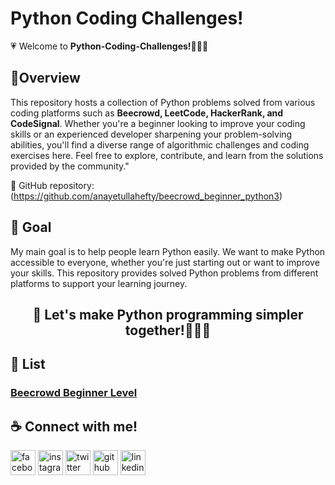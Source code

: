 <h1>Python Coding Challenges! </h1>

💗 Welcome to <b>Python-Coding-Challenges!👩🏻‍💻</b> 
<h2>🚀Overview</h2>
This repository hosts a collection of Python problems solved from various coding platforms such as <b>Beecrowd, LeetCode, HackerRank, and CodeSignal</b>. Whether you're a beginner looking to improve your coding skills or an experienced developer sharpening your problem-solving abilities, you'll find a diverse range of algorithmic challenges and coding exercises here. Feel free to explore, contribute, and learn from the solutions provided by the community."

🔗 GitHub repository: (https://github.com/anayetullahefty/beecrowd_beginner_python3)

<h2>🧿 Goal</h2>
My main goal is to help people learn Python easily. We want to make Python accessible to everyone, whether you're just starting out or want to improve your skills. This repository provides solved Python problems from different platforms to support your learning journey. 

<h2 align="center">🚀 Let's make Python programming simpler together!🏃🏻‍♂️</h2>
<h2>📃 List </h2>
<h3><a href="https://github.com/anayetullahefty/Python-Coding-Challenges/tree/main/Beecrowd_beginner_python3" rel="nofollow">Beecrowd Beginner Level</a> </h3>

<h2 align="left">☕ Connect with me!</h2> 


<p dir="auto"><a href="https://www.facebook.com/mohammad.a.u.efty/" rel="nofollow"><img src="https://raw.githubusercontent.com/rahuldkjain/github-profile-readme-generator/master/src/images/icons/Social/facebook.svg" alt="facebook" height="40" style="max-width: 100%;"></a>
  <a href="https://www.instagram.com/mohammad_a_u_efty/" rel="nofollow"><img src="https://raw.githubusercontent.com/rahuldkjain/github-profile-readme-generator/master/src/images/icons/Social/instagram.svg" alt="instagram" height="40" style="max-width: 100%;"></a>  
  <a href="https://twitter.com/anayet_efty" rel="nofollow">
  <img src="https://raw.githubusercontent.com/rahuldkjain/github-profile-readme-generator/master/src/images/icons/Social/twitter.svg" alt="twitter" height="40" style="max-width: 100%;"></a>  <a href="https://github.com/anayetullahefty">
  <img src="https://raw.githubusercontent.com/rahuldkjain/github-profile-readme-generator/master/src/images/icons/Social/facebook.svg" alt="github" height="40" style="max-width: 100%;"></a>
  <a href="https://www.linkedin.com/in/mohammad-a-u-efty/" rel="nofollow"><img src="https://raw.githubusercontent.com/rahuldkjain/github-profile-readme-generator/master/src/images/icons/Social/linked-in-alt.svg" alt="linkedin" height="40" style="max-width: 100%;"></a></p>


  

